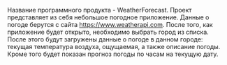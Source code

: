 Название программного продукта - WeatherForecast.
Проект представляет из себя небольшое погодное приложение. Данные о погоде берутся с сайта https://www.weatherapi.com.
После того, как приложение будет открыто, необходимо выбрать город из списка.
После этого будут загружены данные о погоде в данном городе: текущая температура воздуха, ощущаемая, а также описание погоды. Кроме того будет показан прогноз погоды по часам на текущую дату.
